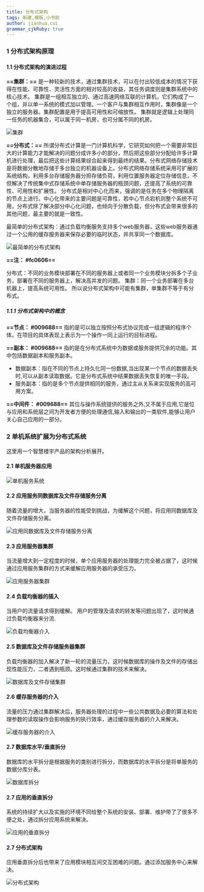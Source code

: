 ```yaml
---
title: 分布式架构
tags: 新建,模板,小书匠
author: jianhua.cui
grammar_cjkRuby: true
---
```

### 1 分布式架构原理
#### 1.1 分布式架构的演进过程
**==集群：==** 是一种较新的技术，通过集群技术，可以在付出较低成本的情况下获得在性能、可靠性、灵活性方面的相对较高的收益，其任务调度则是集群系统中的核心技术。
集群是一组相互独立的、通过高速网络互联的计算机，它们构成了一个组，并以单一系统的模式加以管理。一个客户与集群相互作用时，集群像是一个独立的服务器。集群配置是用于提高可用性和可缩放性。
集群就是逻辑上处理同一任务的机器集合，可以属于同一机房，也可分属不同的机房。

![集群](集群.jpg)

**==分布式：==** 所谓分布式计算是一门计算机科学，它研究如何把一个需要非常巨大的计算能力才能解决的问题分成许多小的部分，然后把这些部分分配给许多计算机进行处理，最后把这些计算结果综合起来得到最终的结果。分布式网络存储技术是将数据分散地存储于多台独立的机器设备上。分布式网络存储系统采用可扩展的系统结构，利用多台存储服务器分担存储负荷，利用位置服务器定位存储信息，不但解决了传统集中式存储系统中单存储服务器的瓶颈问题，还提高了系统的可靠性、可用性和扩展性。
分布式是相对中心化而来，强调的是任务在多个物理隔离的节点上进行。中心化带来的主要问题是可靠性，若中心节点宕机则整个系统不可用，分布式除了解决部分中心化问题，也倾向于分散负载，但分布式会带来很多的其他问题，最主要的就是一致性。

最简单的分布式架构：通过负载均衡服务支持多个web服务器，这些web服务器通过一个公用的缓存服务器来保存必要的临时状态，并共享同一个数据库。

![最简单的分布式架构](最简单的分布式架构.jpg)

**==注： #fc0606==** 

分布式：不同的业务模块部署在不同的服务器上或者同一个业务模块分拆多个子业务，部署在不同的服务器上，解决高并发的问题。
集群：同一个业务部署在多台机器上，提高系统可用性。
所以说分布式架构中可能有集群，单集群不等于有分布式。
##### 1.1.1 分布式架构中的概念
**==节点： #009688==** 指的是可以独立按照分布式协议完成一组逻辑的程序个体。在项目的具体表现上表示为一个操作一同上运行的目标进程。

**==副本： #009688==** 指的是在分布式系统中为数据或服务提供冗余的功能。其中包括数据副本和服务副本。
- 数据副本：指在不同的节点上持久化同一份数据,当出现某一个节点的数据丢失时,可以从副本读取数据。它是分布式系统中结果数据丢失恢复的唯一手段。
- 服务副本：指的是多个节点提供相同的服务，通过主从关系来实现服务的高可用方案。

**==中间件： #009688==**  其位与操作系统提供的服务之外,又不属于应用,它是位与应用和系统层之间为开发者方便的处理通信,输入和输出的一类软件,能够让用户关心自己应用的一部分。
### 2 单机系统扩展为分布式系统
这里用一个智慧楼宇产品的架构分析展开。
#### 2.1 单机服务器应用
![单机服务系统](单机服务系统.jpg)
#### 2.2 应用服务同数据库及文件存储服务分离
随着流量的增大，当服务器的性能受到挑战，为缓解这个问题，将应用同数据库及文件存储服务分离。

![应用同数据库及文件存储服务分离](应用服务器及数据库服务器分离.jpg)
#### 2.3 应用服务器集群
当流量增大到一定程度的时候，单个应用服务器的处理能力完全被占据了，这时候通过应用服务集群的方式来缓解应用服务器的承受压力。

![应用服务器集群](应用服务器集群.jpg)
#### 2.4 负载均衡器的插入
当用户的流量请求得到缓解。 用户的管理及请求的转发等问题出现了，这时候通过负载均衡器来分流.

![负载均衡器介入](负载均衡器.jpg)
#### 2.5  数据库及文件存储服务器集群
负载均衡器的加入解决了新一轮的流量压力，这时候数据库的操作及文件的存储出现性能压力，二者遇到瓶颈。这时候通过集群的技术来解决。

![数据库及文件存储集群](数据库及文件存储集群.jpg)
#### 2.6  缓存服务器的介入
流量的压力通过集群解决后，服务器处理的过程中一些公共数据及必要的算法和处理参数的读取操作会影响服务的执行效率，通过缓存服务器的介入来解决。

![缓存服务器的介入](缓存服务器的介入.jpg)
#### 2.7  数据库水平/垂直拆分
 数据库的水平拆分是根据服务的类别进行拆分，而数据库的水平拆分是将单服务的数据分库分表。
 
 ![数据库拆分](数据库拆分.jpg)

 #### 2.7  应用的垂直拆分
系统的持续扩大以及实施的环境不同给整个系统的安装、部署、维护带了了很多不便之处，通过拆分应用系统来解决。

![应用的垂直拆分](应用的垂直拆分.jpg)
 #### 2.7  分布式架构
 应用垂直拆分后也带来了应用模块相互间交互困难的问题。通过添加服务中心来解决。
 
 ![分布式架构](分布式架构.jpg)